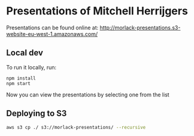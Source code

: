# Presentations of Mitchell Herrijgers

Presentations can be found online at: http://morlack-presentations.s3-website-eu-west-1.amazonaws.com/

## Local dev

To run it locally, run:

```
npm install
npm start
```

Now you can view the presentations by selecting one from the list

## Deploying to S3
```bash
aws s3 cp ./ s3://morlack-presentations/ --recursive
```